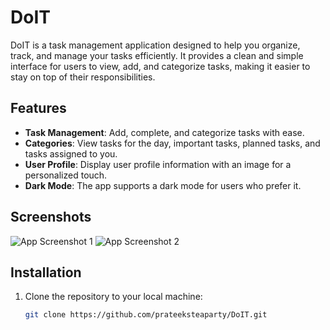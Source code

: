 # DoIT

DoIT is a task management application designed to help you organize, track, and manage your tasks efficiently. It provides a clean and simple interface for users to view, add, and categorize tasks, making it easier to stay on top of their responsibilities.

## Features

- **Task Management**: Add, complete, and categorize tasks with ease.
- **Categories**: View tasks for the day, important tasks, planned tasks, and tasks assigned to you.
- **User Profile**: Display user profile information with an image for a personalized touch.
- **Dark Mode**: The app supports a dark mode for users who prefer it.

## Screenshots

![App Screenshot 1](https://i.ibb.co/XyqPMdg/ss1.png)
![App Screenshot 2](https://ibb.co/VW3NKK4Z/ss2.png)

## Installation

1. Clone the repository to your local machine:

   ```bash
   git clone https://github.com/prateeksteaparty/DoIT.git
